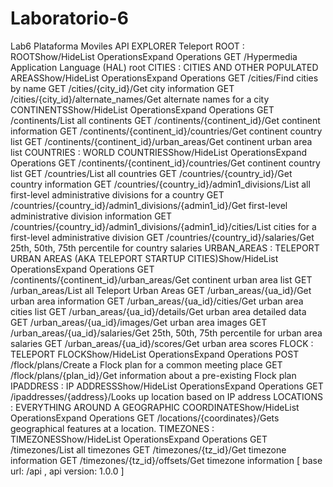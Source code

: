 # Laboratorio-6
Lab6 Plataforma Moviles
API EXPLORER
Teleport
ROOT : ROOTShow/HideList OperationsExpand Operations
GET /Hypermedia Application Language (HAL) root
CITIES : CITIES AND OTHER POPULATED AREASShow/HideList OperationsExpand Operations
GET /cities/Find cities by name
GET /cities/{city_id}/Get city information
GET /cities/{city_id}/alternate_names/Get alternate names for a city
CONTINENTSShow/HideList OperationsExpand Operations
GET /continents/List all continents
GET /continents/{continent_id}/Get continent information
GET /continents/{continent_id}/countries/Get continent country list
GET /continents/{continent_id}/urban_areas/Get continent urban area list
COUNTRIES : WORLD COUNTRIESShow/HideList OperationsExpand Operations
GET /continents/{continent_id}/countries/Get continent country list
GET /countries/List all countries
GET /countries/{country_id}/Get country information
GET /countries/{country_id}/admin1_divisions/List all first-level administrative divisions for a country
GET /countries/{country_id}/admin1_divisions/{admin1_id}/Get first-level administrative division information
GET /countries/{country_id}/admin1_divisions/{admin1_id}/cities/List cities for a first-level administrative division
GET /countries/{country_id}/salaries/Get 25th, 50th, 75th percentile for country salaries
URBAN_AREAS : TELEPORT URBAN AREAS (AKA TELEPORT STARTUP CITIES)Show/HideList OperationsExpand Operations
GET /continents/{continent_id}/urban_areas/Get continent urban area list
GET /urban_areas/List all Teleport Urban Areas
GET /urban_areas/{ua_id}/Get urban area information
GET /urban_areas/{ua_id}/cities/Get urban area cities list
GET /urban_areas/{ua_id}/details/Get urban area detailed data
GET /urban_areas/{ua_id}/images/Get urban area images
GET /urban_areas/{ua_id}/salaries/Get 25th, 50th, 75th percentile for urban area salaries
GET /urban_areas/{ua_id}/scores/Get urban area scores
FLOCK : TELEPORT FLOCKShow/HideList OperationsExpand Operations
POST /flock/plans/Create a Flock plan for a common meeting place
GET /flock/plans/{plan_id}/Get information about a pre-existing Flock plan
IPADDRESS : IP ADDRESSShow/HideList OperationsExpand Operations
GET /ipaddresses/{address}/Looks up location based on IP address
LOCATIONS : EVERYTHING AROUND A GEOGRAPHIC COORDINATEShow/HideList OperationsExpand Operations
GET /locations/{coordinates}/Gets geographical features at a location.
TIMEZONES : TIMEZONESShow/HideList OperationsExpand Operations
GET /timezones/List all timezones
GET /timezones/{tz_id}/Get timezone information
GET /timezones/{tz_id}/offsets/Get timezone information
[ base url: /api , api version: 1.0.0 ]